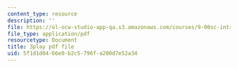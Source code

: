 ```yaml
---
content_type: resource
description: ''
file: https://ol-ocw-studio-app-qa.s3.amazonaws.com/courses/9-00sc-introduction-to-psychology-fall-2011/5f1d1d0466e0b2c5796fa200d7e52a34_kD3CswjYb2E.pdf
file_type: application/pdf
resourcetype: Document
title: 3play pdf file
uid: 5f1d1d04-66e0-b2c5-796f-a200d7e52a34
---
```

